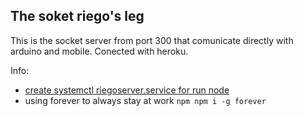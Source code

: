 ## The soket riego's leg

This is the socket server from port 300 that comunicate directly with arduino and mobile.
Conected with heroku.

Info:
 - [create systemctl riegoserver.service for run node](https://nodesource.com/blog/running-your-node-js-app-with-systemd-part-1/)
 - using forever to always stay at work ```npm npm i -g forever```